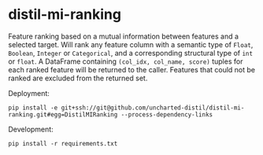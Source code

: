 # distil-mi-ranking

Feature ranking based on a mutual information between features and a selected target.  Will rank any feature column with a semantic type of `Float`, `Boolean`, `Integer` or `Categorical`, and a corresponding structural type of `int` or `float`. A DataFrame containing `(col_idx, col_name, score)` tuples for each ranked feature will be returned to the caller.  Features that could not be ranked are excluded from the returned set.

Deployment:

```shell
pip install -e git+ssh://git@github.com/uncharted-distil/distil-mi-ranking.git#egg=DistilMIRanking --process-dependency-links
```

Development:

```shell
pip install -r requirements.txt
```
